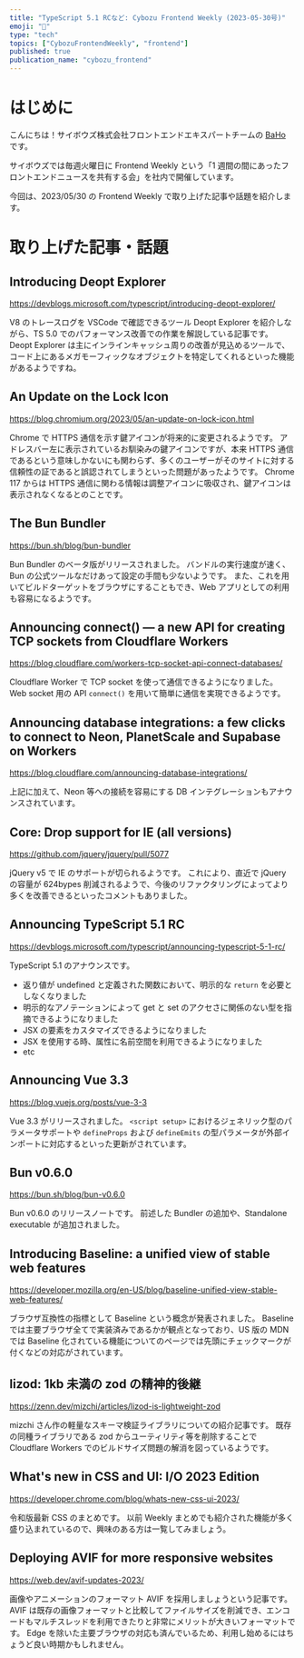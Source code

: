 ```yaml
---
title: "TypeScript 5.1 RCなど: Cybozu Frontend Weekly (2023-05-30号)"
emoji: "🌸"
type: "tech"
topics: ["CybozuFrontendWeekly", "frontend"]
published: true
publication_name: "cybozu_frontend"
---
```


# はじめに

こんにちは！サイボウズ株式会社フロントエンドエキスパートチームの [BaHo](https://twitter.com/b4h0_c4t) です。

サイボウズでは毎週火曜日に Frontend Weekly という「1 週間の間にあったフロントエンドニュースを共有する会」を社内で開催しています。

今回は、2023/05/30 の Frontend Weekly で取り上げた記事や話題を紹介します。

# 取り上げた記事・話題

## Introducing Deopt Explorer

https://devblogs.microsoft.com/typescript/introducing-deopt-explorer/

V8 のトレースログを VSCode で確認できるツール Deopt Explorer を紹介しながら、TS 5.0 でのパフォーマンス改善での作業を解説している記事です。
Deopt Explorer は主にインラインキャッシュ周りの改善が見込めるツールで、コード上にあるメガモーフィックなオブジェクトを特定してくれるといった機能があるようですね。

## An Update on the Lock Icon

https://blog.chromium.org/2023/05/an-update-on-lock-icon.html

Chrome で HTTPS 通信を示す鍵アイコンが将来的に変更されるようです。
アドレスバー左に表示されているお馴染みの鍵アイコンですが、本来 HTTPS 通信であるという意味しかないにも関わらず、多くのユーザーがそのサイトに対する信頼性の証であると誤認されてしまうといった問題があったようです。
Chrome 117 からは HTTPS 通信に関わる情報は調整アイコンに吸収され、鍵アイコンは表示されなくなるとのことです。

## The Bun Bundler

https://bun.sh/blog/bun-bundler

Bun Bundler のベータ版がリリースされました。
バンドルの実行速度が速く、Bun の公式ツールなだけあって設定の手間も少ないようです。
また、これを用いてビルドターゲットをブラウザにすることもでき、Web アプリとしての利用も容易になるようです。

## Announcing connect() — a new API for creating TCP sockets from Cloudflare Workers

https://blog.cloudflare.com/workers-tcp-socket-api-connect-databases/

Cloudflare Worker で TCP socket を使って通信できるようになりました。
Web socket 用の API `connect()` を用いて簡単に通信を実現できるようです。

## Announcing database integrations: a few clicks to connect to Neon, PlanetScale and Supabase on Workers

https://blog.cloudflare.com/announcing-database-integrations/

上記に加えて、Neon 等への接続を容易にする DB インテグレーションもアナウンスされています。

## Core: Drop support for IE (all versions)

https://github.com/jquery/jquery/pull/5077

jQuery v5 で IE のサポートが切られるようです。
これにより、直近で jQuery の容量が 624bypes 削減されるようで、今後のリファクタリングによってより多くを改善できるといったコメントもありました。

## Announcing TypeScript 5.1 RC

https://devblogs.microsoft.com/typescript/announcing-typescript-5-1-rc/

TypeScript 5.1 のアナウンスです。

- 返り値が undefined と定義された関数において、明示的な `return` を必要としなくなりました
- 明示的なアノテーションによって get と set のアクセさに関係のない型を指摘できるようになりました
- JSX の要素をカスタマイズできるようになりました
- JSX を使用する時、属性に名前空間を利用できるようになりました
- etc

## Announcing Vue 3.3

https://blog.vuejs.org/posts/vue-3-3

Vue 3.3 がリリースされました。
`<script setup>` におけるジェネリック型のパラメータサポートや `defineProps` および `defineEmits` の型パラメータが外部インポートに対応するといった更新がされています。

## Bun v0.6.0

https://bun.sh/blog/bun-v0.6.0

Bun v0.6.0 のリリースノートです。
前述した Bundler の追加や、Standalone executable が追加されました。

## Introducing Baseline: a unified view of stable web features

https://developer.mozilla.org/en-US/blog/baseline-unified-view-stable-web-features/

ブラウザ互換性の指標として Baseline という概念が発表されました。
Baseline では主要ブラウザ全てで実装済みであるかが観点となっており、US 版の MDN では Baseline 化されている機能についてのページでは先頭にチェックマークが付くなどの対応がされています。

## lizod: 1kb 未満の zod の精神的後継

https://zenn.dev/mizchi/articles/lizod-is-lightweight-zod

mizchi さん作の軽量なスキーマ検証ライブラリについての紹介記事です。
既存の同種ライブラリである zod からユーティリティ等を削除することで Cloudflare Workers でのビルドサイズ問題の解消を図っているようです。

## What's new in CSS and UI: I/O 2023 Edition

https://developer.chrome.com/blog/whats-new-css-ui-2023/

令和版最新 CSS のまとめです。
以前 Weekly まとめでも紹介された機能が多く盛り込まれているので、興味のある方は一覧してみましょう。

## Deploying AVIF for more responsive websites

https://web.dev/avif-updates-2023/

画像やアニメーションのフォーマット AVIF を採用しましょうという記事です。
AVIF は既存の画像フォーマットと比較してファイルサイズを削減でき、エンコードもマルチスレッドを利用できたりと非常にメリットが大きいフォーマットです。
Edge を除いた主要ブラウザの対応も済んでいるため、利用し始めるにはちょうど良い時期かもしれません。
